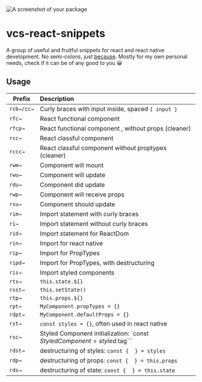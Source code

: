 
![A screenshot of your package](https://upload.wikimedia.org/wikipedia/commons/8/80/Atom_editor_logo.svg)
# vcs-react-snippets
A group of useful and fruitful snippets for react and react native development. No semi-colons, just [because](https://www.youtube.com/watch?v=gsfbh17Ax9I&t=11s).
Mostly for my own personal needs, check if it can be of any good to you 😀

## Usage

Prefix | Description
---- |:--------
`rcb→/cc→` | Curly braces with input inside, spaced `{ input }`
`rfc→` | React functional component
`rfcp→` | React functional component , without props (cleaner)
`rcc→` | React classful component
`rccc→` | React classful component without proptypes (cleaner)
`rwm→` | Component will mount
`rwu→` | Component will update
`rdu→` | Component did update
`rwp→` | Component will receive props
`rsu→` | Component should update
`rim→` | Import statement with curly braces
`ri→`  | Import statement without curly braces
`rid→` | Import statement for ReactDom
`rin→` | Import for react native
`rip→` | Import for PropTypes
`ripd→` | Import for PropTypes, with destructuring    
`ris→`  |  Import styled components
`rts→` | `this.state.${}`
`rsst→` | `this.setState()`
`rtp→` | `this.props.${}`
`rpt→` | `MyComponent.propTypes = {}`  
`rdpt→` | `MyComponent.defaultProps = {}`    
`rst→` | `const styles = {}`, often used in react native
`rsc→` | Styled Component initialization: `const $StyledComponent = styled.$tag```
`rdst→` | destructuring of styles: `const {  } = styles`
`rdp→` | destructuring of props: `const {  } = this.props`
`rds→` | destructuring of state: `const {  } = this.state`  
